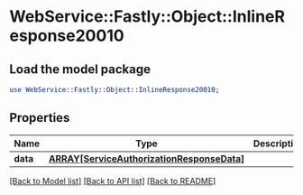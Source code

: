 # WebService::Fastly::Object::InlineResponse20010

## Load the model package
```perl
use WebService::Fastly::Object::InlineResponse20010;
```

## Properties
Name | Type | Description | Notes
------------ | ------------- | ------------- | -------------
**data** | [**ARRAY[ServiceAuthorizationResponseData]**](ServiceAuthorizationResponseData.md) |  | [optional] 

[[Back to Model list]](../README.md#documentation-for-models) [[Back to API list]](../README.md#documentation-for-api-endpoints) [[Back to README]](../README.md)


